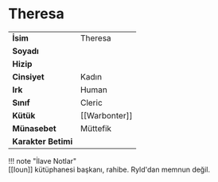# Theresa   
|  |  |  
|---|---|  
| **İsim** | Theresa |  
| **Soyadı** |  |  
| **Hizip** |  |  
| **Cinsiyet** | Kadın |  
| **Irk** | Human |  
| **Sınıf** | Cleric |  
| **Kütük** | [[Warbonter]] |  
| **Münasebet** | Müttefik |  
| **Karakter Betimi** |  |  
  
  
!!! note "İlave Notlar"  
	[[Ioun]] kütüphanesi başkanı, rahibe. Ryld'dan memnun değil.  

